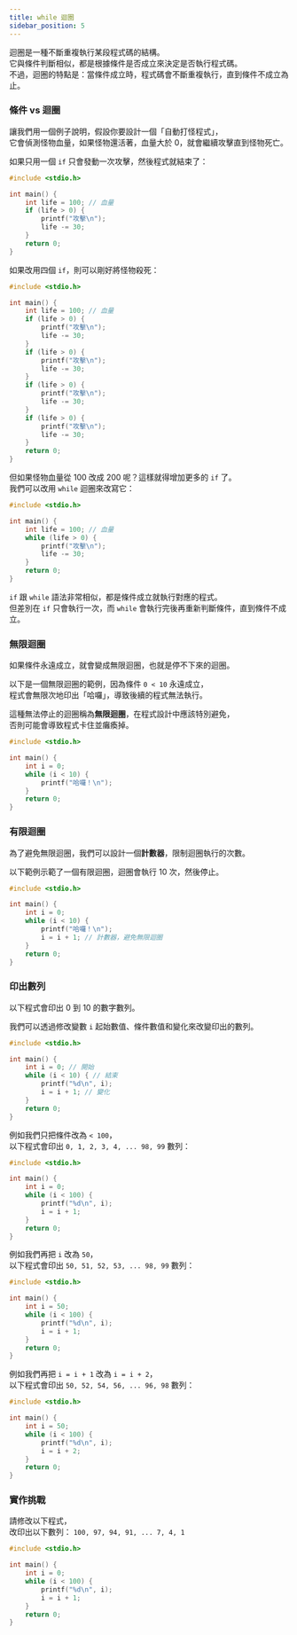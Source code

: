 ```yaml
---
title: while 迴圈
sidebar_position: 5
---
```


迴圈是一種不斷重複執行某段程式碼的結構。  
它與條件判斷相似，都是根據條件是否成立來決定是否執行程式碼。  
不過，迴圈的特點是：當條件成立時，程式碼會不斷重複執行，直到條件不成立為止。

### 條件 vs 迴圈

讓我們用一個例子說明，假設你要設計一個「自動打怪程式」，  
它會偵測怪物血量，如果怪物還活著，血量大於 0，就會繼續攻擊直到怪物死亡。

如果只用一個 `if` 只會發動一次攻擊，然後程式就結束了：

```c
#include <stdio.h>

int main() {
    int life = 100; // 血量
    if (life > 0) {
        printf("攻擊\n");
        life -= 30;
    }
    return 0;
}
```

如果改用四個 `if`，則可以剛好將怪物殺死：

```c
#include <stdio.h>

int main() {
    int life = 100; // 血量
    if (life > 0) {
        printf("攻擊\n");
        life -= 30;
    }
    if (life > 0) {
        printf("攻擊\n");
        life -= 30;
    }
    if (life > 0) {
        printf("攻擊\n");
        life -= 30;
    }
    if (life > 0) {
        printf("攻擊\n");
        life -= 30;
    }
    return 0;
}
```

但如果怪物血量從 100 改成 200 呢？這樣就得增加更多的 `if` 了。  
我們可以改用 `while` 迴圈來改寫它：

```c
#include <stdio.h>

int main() {
    int life = 100; // 血量
    while (life > 0) {
        printf("攻擊\n");
        life -= 30;
    }
    return 0;
}
```

`if` 跟 `while` 語法非常相似，都是條件成立就執行對應的程式。  
但差別在 `if` 只會執行一次，而 `while` 會執行完後再重新判斷條件，直到條件不成立。

### 無限迴圈

如果條件永遠成立，就會變成無限迴圈，也就是停不下來的迴圈。

以下是一個無限迴圈的範例，因為條件 `0 < 10` 永遠成立，  
程式會無限次地印出「哈囉」，導致後續的程式無法執行。

這種無法停止的迴圈稱為**無限迴圈**，在程式設計中應該特別避免，  
否則可能會導致程式卡住並癱瘓掉。

```c
#include <stdio.h>

int main() {
    int i = 0;
    while (i < 10) {
        printf("哈囉！\n");
    }
    return 0;
}
```

### 有限迴圈

為了避免無限迴圈，我們可以設計一個**計數器**，限制迴圈執行的次數。

以下範例示範了一個有限迴圈，迴圈會執行 10 次，然後停止。

```c
#include <stdio.h>

int main() {
    int i = 0;
    while (i < 10) {
        printf("哈囉！\n");
        i = i + 1; // 計數器，避免無限迴圈
    }
    return 0;
}
```

### 印出數列

以下程式會印出 0 到 10 的數字數列。

我們可以透過修改變數 `i` 起始數值、條件數值和變化來改變印出的數列。

```c
#include <stdio.h>

int main() {
    int i = 0; // 開始
    while (i < 10) { // 結束
        printf("%d\n", i);
        i = i + 1; // 變化
    }
    return 0;
}
```

例如我們只把條件改為 `< 100`，  
以下程式會印出 `0, 1, 2, 3, 4, ... 98, 99` 數列：

```c
#include <stdio.h>

int main() {
    int i = 0;
    while (i < 100) {
        printf("%d\n", i);
        i = i + 1;
    }
    return 0;
}
```

例如我們再把 `i` 改為 `50`，  
以下程式會印出 `50, 51, 52, 53, ... 98, 99` 數列：

```c
#include <stdio.h>

int main() {
    int i = 50;
    while (i < 100) {
        printf("%d\n", i);
        i = i + 1;
    }
    return 0;
}
```

例如我們再把 `i = i + 1` 改為 `i = i + 2`，  
以下程式會印出 `50, 52, 54, 56, ... 96, 98` 數列：

```c
#include <stdio.h>

int main() {
    int i = 50;
    while (i < 100) {
        printf("%d\n", i);
        i = i + 2;
    }
    return 0;
}
```

### 實作挑戰

請修改以下程式，  
改印出以下數列： `100, 97, 94, 91, ... 7, 4, 1`

```c
#include <stdio.h>

int main() {
    int i = 0;
    while (i < 100) {
        printf("%d\n", i);
        i = i + 1;
    }
    return 0;
}
```